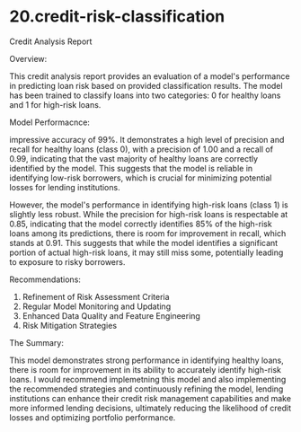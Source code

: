 # 20.credit-risk-classification

Credit Analysis Report

Overview: 

This credit analysis report provides an evaluation of a model's performance in predicting loan risk based on provided classification results. The model has been trained to classify loans into two categories: 0 for healthy loans and 1 for high-risk loans.

Model Performacnce: 

impressive accuracy of 99%. It demonstrates a high level of precision and recall for healthy loans (class 0), with a precision of 1.00 and a recall of 0.99, indicating that the vast majority of healthy loans are correctly identified by the model. This suggests that the model is reliable in identifying low-risk borrowers, which is crucial for minimizing potential losses for lending institutions.

However, the model's performance in identifying high-risk loans (class 1) is slightly less robust. While the precision for high-risk loans is respectable at 0.85, indicating that the model correctly identifies 85% of the high-risk loans among its predictions, there is room for improvement in recall, which stands at 0.91. This suggests that while the model identifies a significant portion of actual high-risk loans, it may still miss some, potentially leading to exposure to risky borrowers.

Recommendations: 

1.	Refinement of Risk Assessment Criteria
2.	Regular Model Monitoring and Updating
3.	Enhanced Data Quality and Feature Engineering
4.	Risk Mitigation Strategies

The Summary: 

This model demonstrates strong performance in identifying healthy loans, there is room for improvement in its ability to accurately identify high-risk loans. I would recommend implemetning this model and also implementing the recommended strategies and continuously refining the model, lending institutions can enhance their credit risk management capabilities and make more informed lending decisions, ultimately reducing the likelihood of credit losses and optimizing portfolio performance.